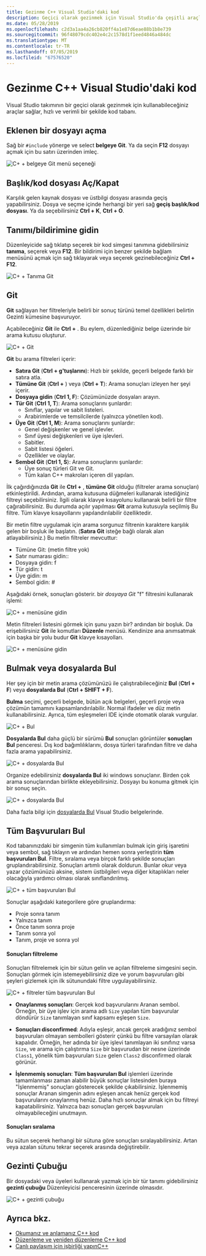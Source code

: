 ```yaml
---
title: Gezinme C++ Visual Studio'daki kod
description: Geçici olarak gezinmek için Visual Studio'da çeşitli araçlar kullanın, C++ kod tabanı.
ms.date: 05/28/2019
ms.openlocfilehash: c2d3a1aa4a26cb820ff4a1e87d6eae88b1b8e739
ms.sourcegitcommit: 96f48079cdc402e4c2c1578d1f1eed4846a484dc
ms.translationtype: MT
ms.contentlocale: tr-TR
ms.lasthandoff: 07/05/2019
ms.locfileid: "67576520"
---
```

# <a name="navigate-c-code-in-visual-studio"></a>Gezinme C++ Visual Studio'daki kod

Visual Studio takımının bir geçici olarak gezinmek için kullanabileceğiniz araçlar sağlar, hızlı ve verimli bir şekilde kod tabanı.

## <a name="open-an-included-file"></a>Eklenen bir dosyayı açma

Sağ bir `#include` yönerge ve select **belgeye Git**. Ya da seçin **F12** dosyayı açmak için bu satırı üzerinden imleç.

![C&#43; &#43; belgeye Git menü seçeneği](../ide/media/go-to-document.png "belge gidin")

## <a name="toggle-headercode-file"></a>Başlık/kod dosyası Aç/Kapat

Karşılık gelen kaynak dosyası ve üstbilgi dosyası arasında geçiş yapabilirsiniz. Dosya ve seçme içinde herhangi bir yeri sağ **geçiş başlık/kod dosyası**. Ya da seçebilirsiniz **Ctrl + K**, **Ctrl + O**.

## <a name="go-to-definitiondeclaration"></a>Tanımı/bildirimine gidin

Düzenleyicide sağ tıklatıp seçerek bir kod simgesi tanımına gidebilirsiniz **tanıma**, seçerek veya **F12**. Bir bildirimi için benzer şekilde bağlam menüsünü açmak için sağ tıklayarak veya seçerek gezinebileceğiniz **Ctrl + F12**.

![C&#43; &#43; Tanıma Git](../ide/media/go-to-def.png "Tanıma Git")

## <a name="go-to"></a>Git

**Git** sağlayan her filtreleriyle belirli bir sonuç türünü temel özellikleri belirtin Gezinti kümesine başvuruyor. 

Açabileceğiniz **Git** ile **Ctrl +** . Bu eylem, düzenlediğiniz belge üzerinde bir arama kutusu oluşturur.

![C&#43; &#43; Git](../ide/media/go-to-cpp.png "gidin")

**Git** bu arama filtreleri içerir:

- **Satıra Git** (**Ctrl + g'tuşlarını**): Hızlı bir şekilde, geçerli belgede farklı bir satıra atla.
- **Tümüne Git** (**Ctrl +** ) veya (**Ctrl + T**): Arama sonuçları izleyen her şeyi içerir.
- **Dosyaya gidin** (**Ctrl 1, F**): Çözümünüzde dosyaları arayın.
- **Tür Git** (**Ctrl 1, T**): Arama sonuçlarını şunlardır:
  - Sınıflar, yapılar ve sabit listeleri.
  - Arabirimlerde ve temsilcilerde (yalnızca yönetilen kod).
- **Üye Git** (**Ctrl 1, M**): Arama sonuçlarını şunlardır:
  - Genel değişkenler ve genel işlevler.
  - Sınıf üyesi değişkenleri ve üye işlevleri.
  - Sabitler.
  - Sabit listesi öğeleri.
  - Özellikler ve olaylar.
- **Sembol Git** (**Ctrl 1, S**): Arama sonuçlarını şunlardır:
  - Üye sonuç türleri Git ve Git.
  - Tüm kalan C++ makroları içeren dil yapıları.

İlk çağırdığınızda **Git** ile **Ctrl +** , **tümüne Git** olduğu (filtreler arama sonuçları) etkinleştirildi. Ardından, arama kutusuna düğmeleri kullanarak istediğiniz filtreyi seçebilirsiniz. İlgili olarak klavye kısayolunu kullanarak belirli bir filtre çağırabilirsiniz. Bu durumda açılır yapılması **Git** arama kutusuyla seçilmiş Bu filtre. Tüm klavye kısayollarını yapılandırılabilir özelliktedir.

Bir metin filtre uygulamak için arama sorgunuz filtrenin karaktere karşılık gelen bir boşluk ile başlatın. (**Satıra Git** isteğe bağlı olarak alan atlayabilirsiniz.) Bu metin filtreler mevcuttur:

- Tümüne Git: (metin filtre yok)
- Satır numarası gidin::
- Dosyaya gidin: f
- Tür gidin: t
- Üye gidin: m
- Sembol gidin: #

Aşağıdaki örnek, sonuçları gösterir. bir *dosyaya Git* "f" filtresini kullanarak işlemi:

![C&#43; &#43; menüsüne gidin](../ide/media/vs2017-go-to-results.png "menüsüne gidin")

Metin filtreleri listesini görmek için şunu yazın bir? ardından bir boşluk. Da erişebilirsiniz **Git** ile komutları **Düzenle** menüsü. Kendinize ana anımsatmak için başka bir yolu budur **Git** klavye kısayolları.

![C&#43; &#43; menüsüne gidin](../ide/media/go-to-menu-cpp.png "menüsüne gidin")

## <a name="find-or-find-in-files"></a>Bulmak veya dosyalarda Bul

Her şey için bir metin arama çözümünüzü ile çalıştırabileceğiniz **Bul** (**Ctrl + F**) veya **dosyalarda Bul** (**Ctrl + SHIFT + F**).

**Bulma** seçimi, geçerli belgede, bütün açık belgeleri, geçerli proje veya çözümün tamamını kapsamlandırılabilir. Normal ifadeler ve düz metin kullanabilirsiniz. Ayrıca, tüm eşleşmeleri IDE içinde otomatik olarak vurgular.

![C&#43; &#43; Bul](../ide/media/find-cpp.png "bulun")

**Dosyalarda Bul** daha güçlü bir sürümü **Bul** sonuçları görüntüler **sonuçları Bul** penceresi. Dış kod bağımlılıklarını, dosya türleri tarafından filtre ve daha fazla arama yapabilirsiniz. 

![C&#43; &#43; dosyalarda Bul](../ide/media/find-in-files-cpp.png "dosyalarda Bul")

Organize edebilirsiniz **dosyalarda Bul** iki windows sonuçlanır. Birden çok arama sonuçlarından birlikte ekleyebilirsiniz. Dosyayı bu konuma gitmek için bir sonuç seçin.

![C&#43; &#43; dosyalarda Bul](../ide/media/vs2017-find-in-files-results.png "dosyalarda Bul")

Daha fazla bilgi için [dosyalarda Bul](/visualstudio/ide/find-in-files) Visual Studio belgelerinde.

## <a name="find-all-references"></a>Tüm Başvuruları Bul

Kod tabanınızdaki bir simgenin tüm kullanımları bulmak için giriş işaretini veya sembol, sağ tıklayın ve ardından hemen sonra yerleştirin **tüm başvuruları Bul**. Filtre, sıralama veya birçok farklı şekilde sonuçları gruplandırabilirsiniz. Sonuçları artımlı olarak doldurun. Bunlar okur veya yazar çözümünüzü aksine, sistem üstbilgileri veya diğer kitaplıkları neler olacağıyla yardımcı olması olarak sınıflandırılmış.

![C&#43; &#43; tüm başvuruları Bul](../ide/media/find-all-references-results-cpp.png "tüm başvuruları Bul")

Sonuçlar aşağıdaki kategorilere göre gruplandırma:

- Proje sonra tanım
- Yalnızca tanım
- Önce tanım sonra proje
- Tanım sonra yol
- Tanım, proje ve sonra yol

 #### <a name="filter-results"></a>Sonuçları filtreleme

Sonuçları filtrelemek için bir sütun gelin ve açılan filtreleme simgesini seçin. Sonuçları görmek için istemeyebilirsiniz dize ve yorum başvuruları gibi şeyleri gizlemek için ilk sütunundaki filtre uygulayabilirsiniz.

![C&#43; &#43; filtreler tüm başvuruları Bul](../ide/media/find-all-references-filters-cpp.png "filtreler tüm başvuruları Bul")

- **Onaylanmış sonuçları**: Gerçek kod başvurularını Aranan sembol. Örneğin, bir üye işlev için arama adlı `Size` yapılan tüm başvurular döndürür `Size` tanımlayan sınıf kapsamı eşleşen `Size`.

- **Sonuçları disconfirmed**: Adıyla eşleşir, ancak gerçek aradığınız sembol başvuruları olmayan sembolleri gösterir çünkü bu filtre varsayılan olarak kapalıdır. Örneğin, her adında bir üye işlevi tanımlayan iki sınıfınız varsa `Size`, ve arama için çalıştırma `Size` bir başvurudan bir nesne üzerinde `Class1`, yönelik tüm başvuruları `Size` gelen `Class2` disconfirmed olarak görünür.

- **İşlenmemiş sonuçları**: **Tüm başvuruları Bul** işlemleri üzerinde tamamlanması zaman alabilir büyük sonuçlar listesinden buraya "İşlenmemiş" sonuçları gösterecek şekilde çıkabilirsiniz. İşlenmemiş sonuçlar Aranan simgenin adını eşleşen ancak henüz gerçek kod başvurularını onaylanmış henüz. Daha hızlı sonuçlar almak için bu filtreyi kapatabilirsiniz. Yalnızca bazı sonuçları gerçek başvuruları olmayabileceğini unutmayın.

 #### <a name="sort-results"></a>Sonuçları sıralama

Bu sütun seçerek herhangi bir sütuna göre sonuçları sıralayabilirsiniz. Artan veya azalan sütunu tekrar seçerek arasında değiştirebilir.

## <a name="navigation-bar"></a>Gezinti Çubuğu

Bir dosyadaki veya üyeleri kullanarak yazmak için bir tür tanımı gidebilirsiniz **gezinti çubuğu** Düzenleyicisi penceresinin üzerinde olmasıdır.

![C&#43; &#43; gezinti çubuğu](../ide/media/navbar-cpp.png "gezinti çubuğu")

## <a name="see-also"></a>Ayrıca bkz.

- [Okumanız ve anlamanız C++ kod](read-and-understand-code-cpp.md)</br>
- [Düzenleme ve yeniden düzenleme C++ kod](read-and-understand-code-cpp.md)</br>
- [Canlı paylaşım için işbirliği yapınC++](live-share-cpp.md)
